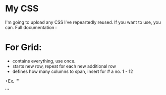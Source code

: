 # My CSS
I'm going to upload any CSS I've repeartedly reused. If you want to use, you can. 
Full documentation :
# For Grid: 
+ <div class="wrap"> contains everything, use once.
+ <div class="row"> starts new row, repeat for each new additional row
+ <div class="column-#"> defines how many columns to span, insert for # a no. 1 - 12
+Ex.
'''
<div class="wrap">
  <div class="row">
    <div class="column-8"> </div>
    <div class="column-4"> </div>
  </div>
  <div class="row">
    <div class="column-3"> </div>
    <div class="column-6"> </div>
    <div class="column-3"> </div>
  </div>
</div>
'''
